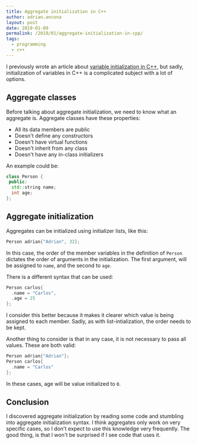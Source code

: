 ```yaml
---
title: Aggregate initialization in C++
author: adrian.ancona
layout: post
date: 2019-01-09
permalink: /2019/01/aggregate-initialization-in-cpp/
tags:
  - programming
  - c++
---
```


I previously wrote an article about [variable initialization in C++](/2019/01/variable-initialization-in-cpp), but sadly, initialization of variables in C++ is a complicated subject with a lot of options.

## Aggregate classes

Before talking about aggregate initialization, we need to know what an aggregate is. Aggregate classes have these properties:

- All its data members are public
- Doesn't define any constructors
- Doesn't have virtual functions
- Doesn't inherit from any class
- Doesn't have any in-class initializers

An example could be:

```cpp
class Person {
 public:
  std::string name;
  int age;
};
```

<!--more-->

## Aggregate initialization

Aggregates can be initialized using initializer lists, like this:

```cpp
Person adrian{"Adrian", 32};
```

In this case, the order of the member variables in the definition of `Person` dictates the order of arguments in the initialization. The first argument, will be assigned to `name`, and the second to `age`.

There is a different syntax that can be used:

```cpp
Person carlos{
  .name = "Carlos",
  .age = 25
};
```

I consider this better because it makes it clearer which value is being assigned to each member. Sadly, as with list-intialization, the order needs to be kept.

Another thing to consider is that in any case, it is not necessary to pass all values. These are both valid:

```cpp
Person adrian{"Adrian"};
Person carlos{
  .name = "Carlos"
};
```

In these cases, age will be value initialized to `0`.

## Conclusion

I discovered aggregate initialization by reading some code and stumbling into aggregate initialization syntax. I think aggregates only work on very specific cases, so I don't expect to use this knowledge very frequently. The good thing, is that I won't be surprised if I see code that uses it.
